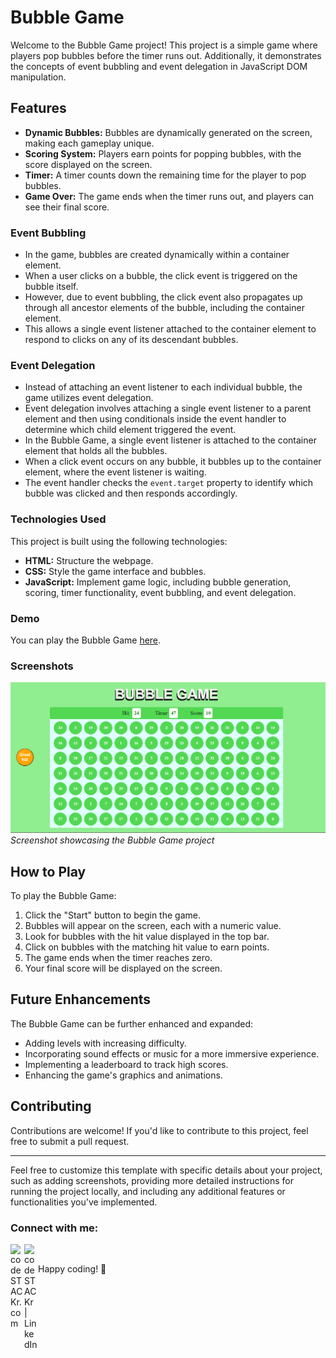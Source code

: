 # Bubble Game

Welcome to the Bubble Game project! This project is a simple game where players pop bubbles before the timer runs out. Additionally, it demonstrates the concepts of event bubbling and event delegation in JavaScript DOM manipulation.

## Features

- **Dynamic Bubbles:** Bubbles are dynamically generated on the screen, making each gameplay unique.
- **Scoring System:** Players earn points for popping bubbles, with the score displayed on the screen.
- **Timer:** A timer counts down the remaining time for the player to pop bubbles.
- **Game Over:** The game ends when the timer runs out, and players can see their final score.

### Event Bubbling

- In the game, bubbles are created dynamically within a container element.
- When a user clicks on a bubble, the click event is triggered on the bubble itself.
- However, due to event bubbling, the click event also propagates up through all ancestor elements of the bubble, including the container element.
- This allows a single event listener attached to the container element to respond to clicks on any of its descendant bubbles.

### Event Delegation

- Instead of attaching an event listener to each individual bubble, the game utilizes event delegation.
- Event delegation involves attaching a single event listener to a parent element and then using conditionals inside the event handler to determine which child element triggered the event.
- In the Bubble Game, a single event listener is attached to the container element that holds all the bubbles.
- When a click event occurs on any bubble, it bubbles up to the container element, where the event listener is waiting.
- The event handler checks the `event.target` property to identify which bubble was clicked and then responds accordingly.

### Technologies Used

This project is built using the following technologies:

- **HTML:** Structure the webpage.
- **CSS:** Style the game interface and bubbles.
- **JavaScript:** Implement game logic, including bubble generation, scoring, timer functionality, event bubbling, and event delegation.

### Demo

You can play the Bubble Game [here](https://rahulrwt05.github.io/bubbleGame/).

### Screenshots

![Bubble Game](https://github.com/rahulrwt05/30-days-of-js/blob/main/images/bubble_game.png)
*Screenshot showcasing the Bubble Game project*

## How to Play
To play the Bubble Game:
1. Click the "Start" button to begin the game.
2. Bubbles will appear on the screen, each with a numeric value.
3. Look for bubbles with the hit value displayed in the top bar.
4. Click on bubbles with the matching hit value to earn points.
5. The game ends when the timer reaches zero.
6. Your final score will be displayed on the screen.

   
## Future Enhancements
The Bubble Game can be further enhanced and expanded:
- Adding levels with increasing difficulty.
- Incorporating sound effects or music for a more immersive experience.
- Implementing a leaderboard to track high scores.
- Enhancing the game's graphics and animations.

## Contributing

Contributions are welcome! If you'd like to contribute to this project, feel free to submit a pull request.



---
Feel free to customize this template with specific details about your project, such as adding screenshots, providing more detailed instructions for running the project locally, and including any additional features or functionalities you've implemented.

### Connect with me:

[<img align="left" alt="codeSTACKr.com" width="22px" src="https://img.icons8.com/?size=512&id=n9d0Hm43JCPK&format=png" />][website]
[<img align="left" alt="codeSTACKr | LinkedIn" width="22px" src="https://raw.githubusercontent.com/rahuldkjain/github-profile-readme-generator/master/src/images/icons/Social/linked-in-alt.svg" />][linkedin]

<br />

[website]: https://rahulrwt05.vercel.app/
[linkedin]: https://www.linkedin.com/in/rahulrwt05/

Happy coding! 🚀
